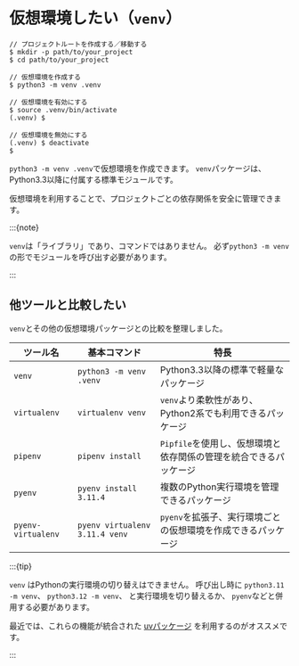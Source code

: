# 仮想環境したい（`venv`）

```console
// プロジェクトルートを作成する／移動する
$ mkdir -p path/to/your_project
$ cd path/to/your_project

// 仮想環境を作成する
$ python3 -m venv .venv

// 仮想環境を有効にする
$ source .venv/bin/activate
(.venv) $

// 仮想環境を無効にする
(.venv) $ deactivate
$
```

`python3 -m venv .venv`で仮想環境を作成できます。
`venv`パッケージは、Python3.3以降に付属する標準モジュールです。

仮想環境を利用することで、プロジェクトごとの依存関係を安全に管理できます。

:::{note}

`venv`は「ライブラリ」であり、コマンドではありません。
必ず`python3 -m venv`の形でモジュールを呼び出す必要があります。

:::

## 他ツールと比較したい

`venv`とその他の仮想環境パッケージとの比較を整理しました。

| ツール名 | 基本コマンド | 特長 |
|---|---|---|
| `venv` | `python3 -m venv .venv` | Python3.3以降の標準で軽量なパッケージ |
| `virtualenv` | `virtualenv venv` | `venv`より柔軟性があり、Python2系でも利用できるパッケージ |
| `pipenv` | `pipenv install` | `Pipfile`を使用し、仮想環境と依存関係の管理を統合できるパッケージ |
| `pyenv` | `pyenv install 3.11.4` | 複数のPython実行環境を管理できるパッケージ |
| `pyenv-virtualenv` | `pyenv virtualenv 3.11.4 venv` | `pyenv`を拡張子、実行環境ごとの仮想環境を作成できるパッケージ |

:::{tip}

`venv` はPythonの実行環境の切り替えはできません。
呼び出し時に
`python3.11 -m venv`、
`python3.12 -m venv`、
と実行環境を切り替えるか、
`pyenv`などと併用する必要があります。

最近では、これらの機能が統合された
[uvパッケージ](./python-uv.md)
を利用するのがオススメです。

:::
